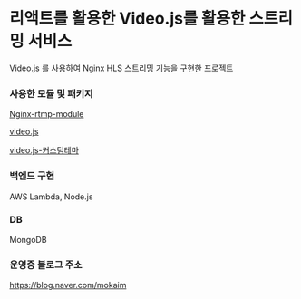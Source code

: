 # 리액트를 활용한 Video.js를 활용한 스트리밍 서비스

Video.js 를 사용하여 Nginx HLS 스트리밍 기능을 구현한 프로젝트

### 사용한 모듈 및 패키지

[Nginx-rtmp-module](https://github.com/arut/nginx-rtmp-module)

[video.js](https://github.com/videojs/video.js.git)

[video.js-커스텀테마](https://github.com/videojs/themes)


### 백엔드 구현

AWS Lambda, Node.js

### DB 

MongoDB



### 운영중 블로그 주소

https://blog.naver.com/mokaim

